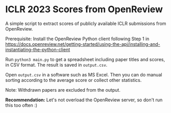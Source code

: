 # ICLR 2023 Scores from OpenReview

A simple script to extract scores of publicly available ICLR submissions from OpenReview.

Prerequisite: Install the OpenReview Python client following Step 1 in https://docs.openreview.net/getting-started/using-the-api/installing-and-instantiating-the-python-client

Run `python3 main.py` to get a spreadsheet including paper titles and scores, in CSV format. The result is saved in `output.csv`.

Open `output.csv` in a software such as MS Excel. Then you can do manual sorting according to the average score or collect other statistics.

Note: Withdrawn papers are excluded from the output.

**Recommendation:** Let's not overload the OpenReview server, so don't run this too often :)